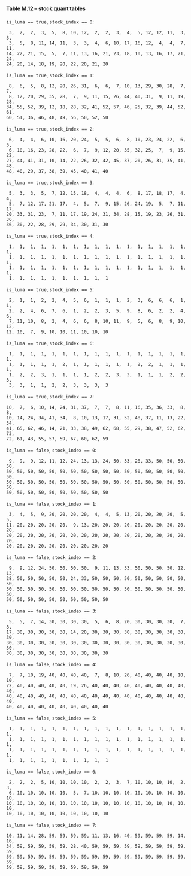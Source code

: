 #### Table M.12 – stock quant tables

`is_luma == true`, `stock_index == 0`:
```
 3,  2,  2,  3,  5,  8, 10, 12,  2,  2,  3,  4,  5, 12, 12, 11,  3,  3,
 3,  5,  8, 11, 14, 11,  3,  3,  4,  6, 10, 17, 16, 12,  4,  4,  7, 11,
14, 22, 21, 15,  5,  7, 11, 13, 16, 21, 23, 18, 10, 13, 16, 17, 21, 24,
24, 20, 14, 18, 19, 20, 22, 20, 21, 20
```

`is_luma == true`, `stock_index == 1`:
```
 8,  6,  5,  8, 12, 20, 26, 31,  6,  6,  7, 10, 13, 29, 30, 28,  7,  7,
 8, 12, 20, 29, 35, 28,  7,  9, 11, 15, 26, 44, 40, 31,  9, 11, 19, 28,
34, 55, 52, 39, 12, 18, 28, 32, 41, 52, 57, 46, 25, 32, 39, 44, 52, 61,
60, 51, 36, 46, 48, 49, 56, 50, 52, 50
```

`is_luma == true`, `stock_index == 2`:
```
 6,  4,  4,  6, 10, 16, 20, 24,  5,  5,  6,  8, 10, 23, 24, 22,  6,  5,
 6, 10, 16, 23, 28, 22,  6,  7,  9, 12, 20, 35, 32, 25,  7,  9, 15, 22,
27, 44, 41, 31, 10, 14, 22, 26, 32, 42, 45, 37, 20, 26, 31, 35, 41, 48,
48, 40, 29, 37, 38, 39, 45, 40, 41, 40
```

`is_luma == true`, `stock_index == 3`:
```
 5,  3,  3,  5,  7, 12, 15, 18,  4,  4,  4,  6,  8, 17, 18, 17,  4,  4,
 5,  7, 12, 17, 21, 17,  4,  5,  7,  9, 15, 26, 24, 19,  5,  7, 11, 17,
20, 33, 31, 23,  7, 11, 17, 19, 24, 31, 34, 28, 15, 19, 23, 26, 31, 36,
36, 30, 22, 28, 29, 29, 34, 30, 31, 30
```

`is_luma == true`, `stock_index == 4`:
```
 1,  1,  1,  1,  1,  1,  1,  1,  1,  1,  1,  1,  1,  1,  1,  1,  1,  1,
 1,  1,  1,  1,  1,  1,  1,  1,  1,  1,  1,  1,  1,  1,  1,  1,  1,  1,
 1,  1,  1,  1,  1,  1,  1,  1,  1,  1,  1,  1,  1,  1,  1,  1,  1,  1,
 1,  1,  1,  1,  1,  1,  1,  1,  1,  1
```

`is_luma == true`, `stock_index == 5`:
```
 2,  1,  1,  2,  2,  4,  5,  6,  1,  1,  1,  2,  3,  6,  6,  6,  1,  1,
 2,  2,  4,  6,  7,  6,  1,  2,  2,  3,  5,  9,  8,  6,  2,  2,  4,  6,
 7, 11, 10,  8,  2,  4,  6,  6,  8, 10, 11,  9,  5,  6,  8,  9, 10, 12,
12, 10,  7,  9, 10, 10, 11, 10, 10, 10
```

`is_luma == true`, `stock_index == 6`:
```
 1,  1,  1,  1,  1,  1,  1,  1,  1,  1,  1,  1,  1,  1,  1,  1,  1,  1,
 1,  1,  1,  1,  1,  2,  1,  1,  1,  1,  1,  1,  2,  2,  1,  1,  1,  1,
 1,  2,  2,  3,  1,  1,  1,  1,  2,  2,  3,  3,  1,  1,  1,  2,  2,  3,
 3,  3,  1,  1,  2,  2,  3,  3,  3,  3
```

`is_luma == true`, `stock_index == 7`:
```
10,  7,  6, 10, 14, 24, 31, 37,  7,  7,  8, 11, 16, 35, 36, 33,  8,  8,
10, 14, 24, 34, 41, 34,  8, 10, 13, 17, 31, 52, 48, 37, 11, 13, 22, 34,
41, 65, 62, 46, 14, 21, 33, 38, 49, 62, 68, 55, 29, 38, 47, 52, 62, 73,
72, 61, 43, 55, 57, 59, 67, 60, 62, 59
```

`is_luma == false`, `stock_index == 0`:
```
 9,  9,  9, 12, 11, 12, 24, 13, 13, 24, 50, 33, 28, 33, 50, 50, 50, 50,
50, 50, 50, 50, 50, 50, 50, 50, 50, 50, 50, 50, 50, 50, 50, 50, 50, 50,
50, 50, 50, 50, 50, 50, 50, 50, 50, 50, 50, 50, 50, 50, 50, 50, 50, 50,
50, 50, 50, 50, 50, 50, 50, 50, 50, 50
```

`is_luma == false`, `stock_index == 1`:
```
 3,  4,  5,  9, 20, 20, 20, 20,  4,  4,  5, 13, 20, 20, 20, 20,  5,  5,
11, 20, 20, 20, 20, 20,  9, 13, 20, 20, 20, 20, 20, 20, 20, 20, 20, 20,
20, 20, 20, 20, 20, 20, 20, 20, 20, 20, 20, 20, 20, 20, 20, 20, 20, 20,
20, 20, 20, 20, 20, 20, 20, 20, 20, 20
```

`is_luma == false`, `stock_index == 2`:
```
 9,  9, 12, 24, 50, 50, 50, 50,  9, 11, 13, 33, 50, 50, 50, 50, 12, 13,
28, 50, 50, 50, 50, 50, 24, 33, 50, 50, 50, 50, 50, 50, 50, 50, 50, 50,
50, 50, 50, 50, 50, 50, 50, 50, 50, 50, 50, 50, 50, 50, 50, 50, 50, 50,
50, 50, 50, 50, 50, 50, 50, 50, 50, 50
```

`is_luma == false`, `stock_index == 3`:
```
 5,  5,  7, 14, 30, 30, 30, 30,  5,  6,  8, 20, 30, 30, 30, 30,  7,  8,
17, 30, 30, 30, 30, 30, 14, 20, 30, 30, 30, 30, 30, 30, 30, 30, 30, 30,
30, 30, 30, 30, 30, 30, 30, 30, 30, 30, 30, 30, 30, 30, 30, 30, 30, 30,
30, 30, 30, 30, 30, 30, 30, 30, 30, 30
```

`is_luma == false`, `stock_index == 4`:
```
 7,  7, 10, 19, 40, 40, 40, 40,  7,  8, 10, 26, 40, 40, 40, 40, 10, 10,
22, 40, 40, 40, 40, 40, 19, 26, 40, 40, 40, 40, 40, 40, 40, 40, 40, 40,
40, 40, 40, 40, 40, 40, 40, 40, 40, 40, 40, 40, 40, 40, 40, 40, 40, 40,
40, 40, 40, 40, 40, 40, 40, 40, 40, 40
```

`is_luma == false`, `stock_index == 5`:
```
 1,  1,  1,  1,  1,  1,  1,  1,  1,  1,  1,  1,  1,  1,  1,  1,  1,  1,
 1,  1,  1,  1,  1,  1,  1,  1,  1,  1,  1,  1,  1,  1,  1,  1,  1,  1,
 1,  1,  1,  1,  1,  1,  1,  1,  1,  1,  1,  1,  1,  1,  1,  1,  1,  1,
 1,  1,  1,  1,  1,  1,  1,  1,  1,  1
```

`is_luma == false`, `stock_index == 6`:
```
 2,  2,  2,  5, 10, 10, 10, 10,  2,  2,  3,  7, 10, 10, 10, 10,  2,  3,
 6, 10, 10, 10, 10, 10,  5,  7, 10, 10, 10, 10, 10, 10, 10, 10, 10, 10,
10, 10, 10, 10, 10, 10, 10, 10, 10, 10, 10, 10, 10, 10, 10, 10, 10, 10,
10, 10, 10, 10, 10, 10, 10, 10, 10, 10
```

`is_luma == false`, `stock_index == 7`:
```
10, 11, 14, 28, 59, 59, 59, 59, 11, 13, 16, 40, 59, 59, 59, 59, 14, 16,
34, 59, 59, 59, 59, 59, 28, 40, 59, 59, 59, 59, 59, 59, 59, 59, 59, 59,
59, 59, 59, 59, 59, 59, 59, 59, 59, 59, 59, 59, 59, 59, 59, 59, 59, 59,
59, 59, 59, 59, 59, 59, 59, 59, 59, 59
```

